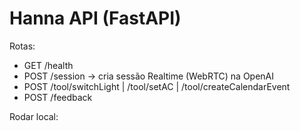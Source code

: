 # Hanna API (FastAPI)

Rotas:
- GET /health
- POST /session → cria sessão Realtime (WebRTC) na OpenAI
- POST /tool/switchLight | /tool/setAC | /tool/createCalendarEvent
- POST /feedback

Rodar local:
